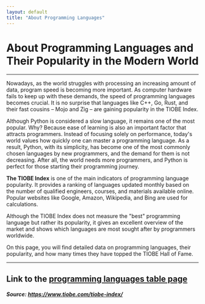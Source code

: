 ```yaml
---
layout: default
title: "About Programming Languages"
---
```


# About Programming Languages and Their Popularity in the Modern World

***

Nowadays, as the world struggles with processing an increasing amount of data, program speed is becoming more important. As computer hardware fails to keep up with these demands, the speed of programming languages becomes crucial. It is no surprise that languages like C++, Go, Rust, and their fast cousins – Mojo and Zig – are gaining popularity in the TIOBE Index.

Although Python is considered a slow language, it remains one of the most popular. Why? Because ease of learning is also an important factor that attracts programmers. Instead of focusing solely on performance, today's world values how quickly one can master a programming language. As a result, Python, with its simplicity, has become one of the most commonly chosen languages by new programmers, and the demand for them is not decreasing. After all, the world needs more programmers, and Python is perfect for those starting their programming journey.

**The TIOBE Index** is one of the main indicators of programming language popularity. It provides a ranking of languages updated monthly based on the number of qualified engineers, courses, and materials available online. Popular websites like Google, Amazon, Wikipedia, and Bing are used for calculations.

Although the TIOBE Index does not measure the "best" programming language but rather its popularity, it gives an excellent overview of the market and shows which languages are most sought after by programmers worldwide.

On this page, you will find detailed data on programming languages, their popularity, and how many times they have topped the TIOBE Hall of Fame.

***

## Link to the [programming languages table page](/strona2.md/)
##### Source: https://www.tiobe.com/tiobe-index/
